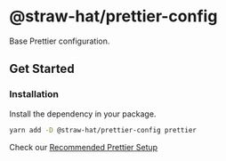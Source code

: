 # @straw-hat/prettier-config

Base Prettier configuration.

## Get Started

### Installation

Install the dependency in your package.

```sh
yarn add -D @straw-hat/prettier-config prettier
```

Check our [Recommended Prettier Setup](./docs/recommended-setup.md)
